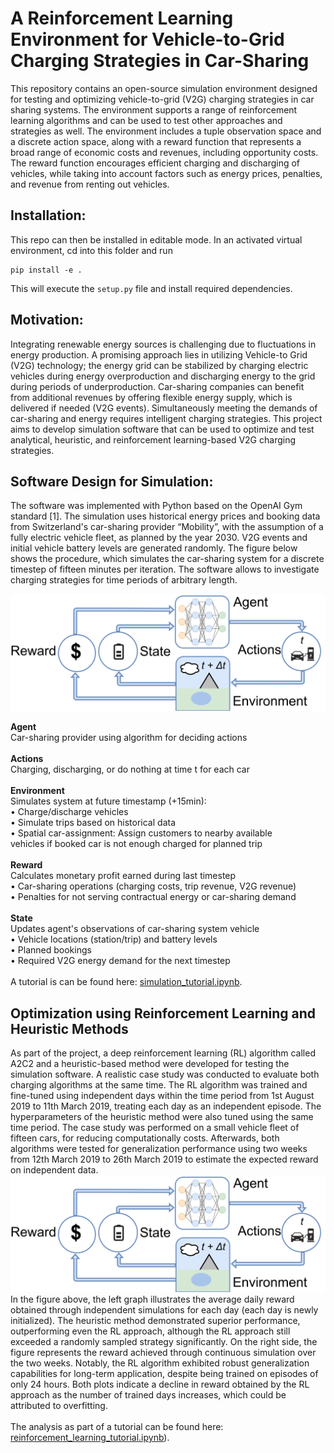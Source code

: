 # A Reinforcement Learning Environment for Vehicle-to-Grid Charging Strategies in Car-Sharing
This repository contains an open-source simulation environment designed for testing and optimizing vehicle-to-grid (V2G) charging strategies in car sharing systems. The environment supports a range of reinforcement learning algorithms and can be used to test other approaches and strategies as well. The environment includes a tuple observation space and a discrete action space, along with a reward function that represents a broad range of economic costs and revenues, including opportunity costs. The reward function encourages efficient charging and discharging of vehicles, while taking into account factors such as energy prices, penalties, and revenue from renting out vehicles.

## Installation:
This repo can then be installed in editable mode. In an activated virtual environment, cd into this folder and run
```
pip install -e .
```
This will execute the `setup.py` file and install required dependencies.

## Motivation:
Integrating renewable energy sources is challenging due to fluctuations  in energy production. A promising approach lies in utilizing Vehicle-to Grid (V2G) technology; the energy grid can be stabilized by charging  electric vehicles during energy overproduction and discharging energy to the grid during periods of underproduction. Car-sharing companies can benefit from additional revenues by offering flexible energy supply, which is delivered if needed (V2G events). Simultaneously meeting the demands of car-sharing and energy requires intelligent charging strategies. This project aims to develop simulation software that can be used to optimize and test analytical, heuristic, and reinforcement learning-based V2G charging strategies.

## Software Design for Simulation:
The software was implemented with Python based on the OpenAI Gym standard [1]. The simulation uses historical energy prices and booking data from Switzerland's car-sharing provider “Mobility”, with the assumption of a fully electric vehicle fleet, as planned by the year 2030. V2G events and initial vehicle battery levels are generated randomly. The figure below shows the procedure, which simulates the car-sharing system for a discrete timestep of fifteen minutes per iteration. The software allows to investigate charging strategies for time periods of arbitrary length.

![Alt text](Plots/high_level_architecture.png)

**Agent**<br />
Car-sharing provider using algorithm for deciding actions<br />
<br />
**Actions**<br />
Charging, discharging, or do nothing at time t for each car<br />
<br />
**Environment**<br />
Simulates system at future timestamp (+15min):<br />
• Charge/discharge vehicles <br />
• Simulate trips based on historical data<br />
• Spatial car-assignment: Assign customers to nearby available <br />
vehicles if booked car is not enough charged for planned trip<br />
<br />
**Reward**<br />
Calculates monetary profit earned during last timestep<br />
• Car-sharing operations (charging costs, trip revenue, V2G revenue)<br />
• Penalties for not serving contractual energy or car-sharing demand<br />
<br />
**State**<br />
Updates agent's observations of car-sharing system vehicle <br />
• Vehicle locations (station/trip) and battery levels<br />
• Planned bookings<br />
• Required V2G energy demand for the next timestep<br />
<br />
A tutorial is can be found here: [simulation_tutorial.ipynb](https://github.com/mie-lab/v2g_thesis/blob/main/simulation_tutorial.ipynb).

## Optimization using Reinforcement Learning and Heuristic Methods
As part of the project, a deep reinforcement learning (RL) algorithm called A2C2 and a heuristic-based method were developed for testing the simulation software. A realistic case study was conducted to evaluate both charging algorithms at the same time. The RL algorithm was trained and fine-tuned using independent days within the time period from 1st August 2019 to 11th March 2019, treating each day as an independent episode. The hyperparameters of the heuristic method were also tuned using the same time period. The case study was performed on a small vehicle fleet of fifteen cars, for reducing computationally costs. Afterwards, both algorithms were tested for generalization performance using two weeks from 12th March 2019 to 26th March 2019 to estimate the expected reward on independent data.
![Alt text](Plots/high_level_architecture.png)
In the figure above, the left graph illustrates the average daily reward obtained through independent simulations for each day (each day is newly initialized). The heuristic method demonstrated superior performance, outperforming even the RL approach, although the RL approach still exceeded a randomly sampled strategy significantly. On the right side, the figure represents the reward achieved through continuous simulation over the two weeks. Notably, the RL algorithm exhibited robust generalization capabilities for long-term application, despite being trained on episodes of only 24 hours. Both plots indicate a decline in reward obtained by the RL approach as the number of trained days increases, which could be attributed to overfitting.<br />
<br />
The analysis as part of a tutorial can be found here: [reinforcement_learning_tutorial.ipynb](https://github.com/mie-lab/v2g_thesis/blob/main/reinforcement_learning_tutorial.ipynb)).
